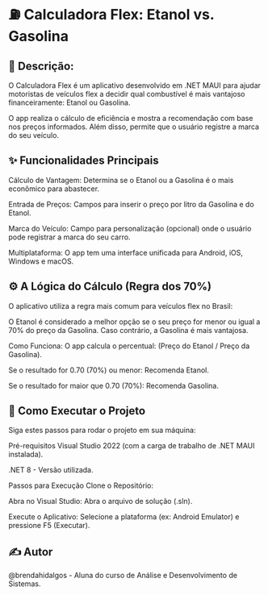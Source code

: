 # ⛽ Calculadora Flex: Etanol vs. Gasolina

## 📝 Descrição:
O Calculadora Flex é um aplicativo desenvolvido em .NET MAUI para ajudar motoristas de veículos flex a decidir qual combustível é mais vantajoso financeiramente: Etanol ou Gasolina.

O app realiza o cálculo de eficiência e mostra a recomendação com base nos preços informados. Além disso, permite que o usuário registre a marca do seu veículo.

## ✨ Funcionalidades Principais
Cálculo de Vantagem: Determina se o Etanol ou a Gasolina é o mais econômico para abastecer.

Entrada de Preços: Campos para inserir o preço por litro da Gasolina e do Etanol.

Marca do Veículo: Campo para personalização (opcional) onde o usuário pode registrar a marca do seu carro.

Multiplataforma: O app tem uma interface unificada para Android, iOS, Windows e macOS.

## ⚙️ A Lógica do Cálculo (Regra dos 70%)
O aplicativo utiliza a regra mais comum para veículos flex no Brasil:

O Etanol é considerado a melhor opção se o seu preço for menor ou igual a 70% do preço da Gasolina. Caso contrário, a Gasolina é mais vantajosa.

Como Funciona:
O app calcula o percentual: (Preço do Etanol / Preço da Gasolina).

Se o resultado for 0.70 (70%) ou menor: Recomenda Etanol.

Se o resultado for maior que 0.70 (70%): Recomenda Gasolina.

## 🚀 Como Executar o Projeto
Siga estes passos para rodar o projeto em sua máquina:

Pré-requisitos
Visual Studio 2022 (com a carga de trabalho de .NET MAUI instalada).

.NET 8 - Versão utilizada.

Passos para Execução
Clone o Repositório:

Abra no Visual Studio: Abra o arquivo de solução (.sln).

Execute o Aplicativo: Selecione a plataforma (ex: Android Emulator) e pressione F5 (Executar).

## ✍️ Autor
@brendahidalgos - Aluna do curso de Análise e Desenvolvimento de Sistemas.
